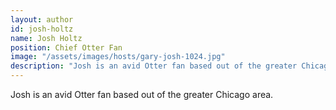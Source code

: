 ```yaml
---
layout: author
id: josh-holtz
name: Josh Holtz
position: Chief Otter Fan
image: "/assets/images/hosts/gary-josh-1024.jpg"
description: "Josh is an avid Otter fan based out of the greater Chicago area."
---
```

Josh is an avid Otter fan based out of the greater Chicago area.